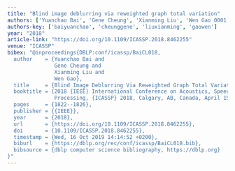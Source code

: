 ```yaml
---
title: "Blind image deblurring via reweighted graph total variation"
authors: ['Yuanchao Bai', 'Gene Cheung', 'Xianming Liu', 'Wen Gao 0001']
authors-key: ['baiyuanchao', 'cheunggene', 'liuxianming', 'gaowen']
year: "2018"
article-link: "https://doi.org/10.1109/ICASSP.2018.8462255"
venue: "ICASSP"
bibex: "@inproceedings{DBLP:conf/icassp/BaiCL018,
  author    = {Yuanchao Bai and
               Gene Cheung and
               Xianming Liu and
               Wen Gao},
  title     = {Blind Image Deblurring Via Reweighted Graph Total Variation},
  booktitle = {2018 {IEEE} International Conference on Acoustics, Speech and Signal
               Processing, {ICASSP} 2018, Calgary, AB, Canada, April 15-20, 2018},
  pages     = {1822--1826},
  publisher = {{IEEE}},
  year      = {2018},
  url       = {https://doi.org/10.1109/ICASSP.2018.8462255},
  doi       = {10.1109/ICASSP.2018.8462255},
  timestamp = {Wed, 16 Oct 2019 14:14:52 +0200},
  biburl    = {https://dblp.org/rec/conf/icassp/BaiCL018.bib},
  bibsource = {dblp computer science bibliography, https://dblp.org}
}"
---
```

